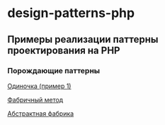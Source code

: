 # design-patterns-php
## Примеры реализации паттерны проектирования на PHP

### Порождающие паттерны

[Одиночка (пример 1)](https://github.com/annamuratov1987/design-patterns-php/blob/main/creational/singleton.php)

[Фабричный метод](https://github.com/annamuratov1987/design-patterns-php/blob/main/creational/factory_method.php)

[Абстрактная фабрика](https://github.com/annamuratov1987/design-patterns-php/blob/main/creational/abstract_factory.php)